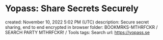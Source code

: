 # Yopass: Share Secrets Securely

created: November 10, 2022 5:02 PM (UTC)
description: Secure secret sharing, end to end encrypted in browser
folder: BOOKMRKS-MTHRFCKR / SEARCH PARTY MTHRFCKR! / Tools
tags: Search
url: https://yopass.se